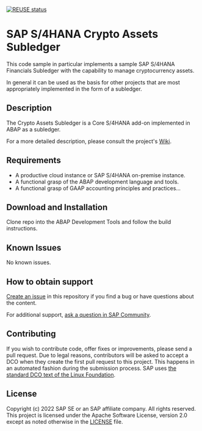 [![REUSE status](https://api.reuse.software/badge/github.com/SAP-samples/s4hana-crypto-assets-subledger)](https://api.reuse.software/info/github.com/SAP-samples/s4hana-crypto-assets-subledger)

# SAP S/4HANA Crypto Assets Subledger

This code sample in particular implements a sample SAP S/4HANA Financials Subledger with the capability to manage cryptocurrency assets.  

In general it can be used as the basis for other projects that are most appropriately implemented in the form of a subledger.

## Description

The Crypto Assets Subledger is a Core S/4HANA add-on implemented in ABAP as a subledger.

For a more detailed description, please consult the project's [Wiki](https://github.com/SAP-samples/s4hana-crypto-assets-subledger/wiki).


## Requirements

 - A productive cloud instance or SAP S/4HANA on-premise instance.
 - A functional grasp of the ABAP development language and tools.
 - A functional grasp of GAAP accounting principles and practices...


## Download and Installation

Clone repo into the ABAP Development Tools and follow the build instructions.

## Known Issues

No known issues.


## How to obtain support

[Create an issue](https://github.com/SAP-samples/s4hana-crypto-assets-subledger/issues) in this repository if you find a bug or have questions about the content.
 
For additional support, [ask a question in SAP Community](https://answers.sap.com/questions/ask.html).


## Contributing

If you wish to contribute code, offer fixes or improvements, please send a pull request. Due to legal reasons, contributors will be asked to accept a DCO when they create the first pull request to this project. This happens in an automated fashion during the submission process. SAP uses [the standard DCO text of the Linux Foundation](https://developercertificate.org/).


## License

Copyright (c) 2022 SAP SE or an SAP affiliate company. All rights reserved. This project is licensed under the Apache Software License, version 2.0 except as noted otherwise in the [LICENSE](LICENSE) file.
